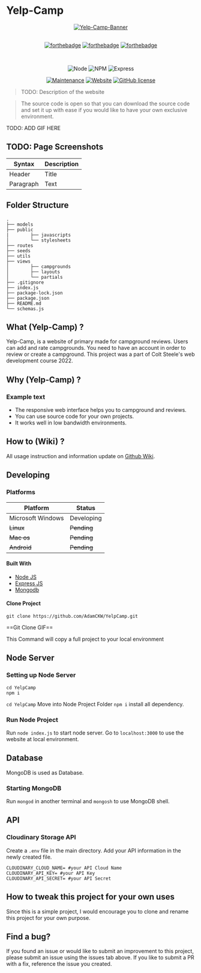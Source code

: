 # Yelp-Camp

<div align="center">
    <a href="/">
        <img src="" alt="Yelp-Camp-Banner" crossorigin>
    </a>
</div>
<br />

<div align="center">

[![forthebadge](https://forthebadge.com/images/badges/uses-html.svg)](https://forthebadge.com)
[![forthebadge](https://forthebadge.com/images/badges/made-with-javascript.svg)](https://forthebadge.com)
[![forthebadge](https://forthebadge.com/images/badges/uses-css.svg)](https://forthebadge.com)

<br />

![Node](https://img.shields.io/badge/node-v16.16.0-green)
![NPM](https://img.shields.io/badge/npm-v8.11.0-green)
![Express](https://img.shields.io/badge/express-v4.18.1-green)

[![Maintenance](https://img.shields.io/badge/Maintained%3F-yes-green.svg)](https://github.com/AdamCKW/YelpCamp/graphs/commit-activity)
[![Website](https://img.shields.io/website-down-up-red-green/http/shields.io.svg)]()
[![GitHub license](https://img.shields.io/badge/license-ISC-blue.svg?style=flat-square)]()

</div>

> TODO: Description of the website

> The source code is open so that you can download the source code and set it up with ease if you would like to have your own exclusive environment.

TODO: ADD GIF HERE

## TODO: Page Screenshots

| Syntax    | Description |
| --------- | ----------- |
| Header    | Title       |
| Paragraph | Text        |

## Folder Structure

    .
    ├── models
    ├── public
    |        ├── javascripts
    │        └── stylesheets
    ├── routes
    ├── seeds
    ├── utils
    ├── views
    │        ├── campgrounds
    │        ├── layouts
    │        └── partials
    ├── .gitignore
    ├── index.js
    ├── package-lock.json
    ├── package.json
    ├── README.md
    └── schemas.js

## What (Yelp-Camp) ?

Yelp-Camp, is a website of primary made for campground reviews. Users can add and rate campgrounds. You need to have an account in order to review or create a campground. This project was a part of Colt Steele's web development course 2022.

## Why (Yelp-Camp) ?

### Example text

-   The responsive web interface helps you to campground and reviews.
-   You can use source code for your own projects.
-   It works well in low bandwidth environments.

## How to (Wiki) ?

All usage instruction and information update on [Github Wiki](https://github.com/).

## Developing

### Platforms

| Platform          | Status      |
| ----------------- | ----------- |
| Microsoft Windows | Developing  |
| ~~Linux~~         | ~~Pending~~ |
| ~~Mac os~~        | ~~Pending~~ |
| ~~Android~~       | ~~Pending~~ |

#### Built With

-   [Node JS](https://nodejs.org/en/)
-   [Express JS](https://expressjs.com/)
-   [Mongodb](https://www.mongodb.com/)

#### Clone Project

```shell
git clone https://github.com/AdamCKW/YelpCamp.git
```

==Git Clone GIF==

This Command will copy a full project to your local environment

## Node Server

### Setting up Node Server

```shell
cd YelpCamp
npm i
```

`cd YelpCamp` Move into Node Project Folder
`npm i` install all dependency.

### Run Node Project

Run `node index.js` to start node server.
Go to `localhost:3000` to use the website at local environment.

## Database

MongoDB is used as Database.

### Starting MongoDB

Run `mongod` in another terminal and `mongosh` to use MongoDB shell.

## API

### Cloudinary Storage API

Create a `.env` file in the main directory.
Add your API information in the newly created file.

```
CLOUDINARY_CLOUD_NAME= #your API Cloud Name
CLOUDINARY_API_KEY= #your API Key
CLOUDINARY_API_SECRET= #your API Secret
```

## How to tweak this project for your own uses

Since this is a simple project, I would encourage you to clone and rename this project for your own purpose.

## Find a bug?

If you found an issue or would like to submit an improvement to this project, please submit an issue using the issues tab above. If you like to submit a PR with a fix, reference the issue you created.
